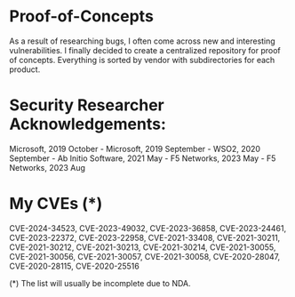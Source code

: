 # Proof-of-Concepts
As a result of researching bugs, I often come across new and interesting vulnerabilities. I finally decided to create a centralized repository for proof of concepts. Everything is sorted by vendor with subdirectories for each product.

# Security Researcher Acknowledgements:

Microsoft, 2019 October - Microsoft, 2019 September - WSO2, 2020 September - Ab Initio Software, 2021 May - F5 Networks, 2023 May - F5 Networks, 2023 Aug

# My CVEs (*)

CVE-2024-34523, CVE-2023-49032, CVE-2023-36858, CVE-2023-24461, CVE-2023-22372, CVE-2023-22958, CVE-2021-33408, CVE-2021-30211, CVE-2021-30212, CVE-2021-30213, CVE-2021-30214, CVE-2021-30055, CVE-2021-30056, CVE-2021-30057, CVE-2021-30058, CVE-2020-28047, CVE-2020-28115, CVE-2020-25516

(*) The list will usually be incomplete due to NDA.

